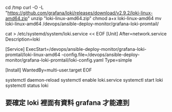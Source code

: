 
cd /tmp
curl -O -L "https://github.com/grafana/loki/releases/download/v2.9.2/loki-linux-amd64.zip"
unzip "loki-linux-amd64.zip"
chmod a+x loki-linux-amd64
mv loki-linux-amd64 /devops/ansible-deploy-monitor/grafana-loki-promtail/

cat > /etc/systemd/system/loki.service << EOF
[Unit]
After=network.service
Description=loki

[Service]
ExecStart=/devops/ansible-deploy-monitor/grafana-loki-promtail/loki-linux-amd64 -config.file=/devops/ansible-deploy-monitor/grafana-loki-promtail/loki-config.yaml
Type=simple

[Install]
WantedBy=multi-user.target
EOF

systemctl daemon-reload
systemctl enable loki.service
systemctl start loki
systemctl status loki



## 要確定 loki 裡面有資料 grafana 才能連到
